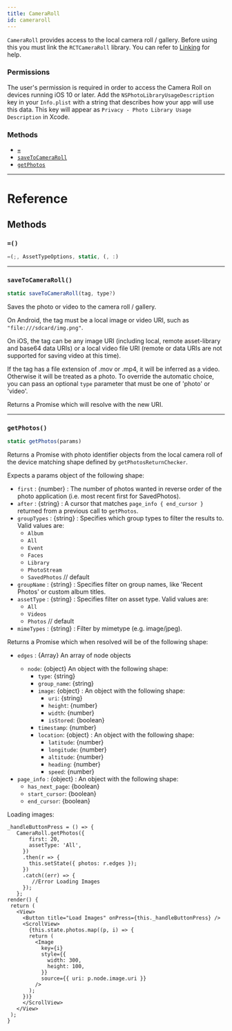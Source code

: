 ```yaml
---
title: CameraRoll
id: cameraroll
---
```


`CameraRoll` provides access to the local camera roll / gallery. Before using this you must link the `RCTCameraRoll` library. You can refer to [Linking](linking-libraries-ios.md) for help.

### Permissions

The user's permission is required in order to access the Camera Roll on devices running iOS 10 or later. Add the `NSPhotoLibraryUsageDescription` key in your `Info.plist` with a string that describes how your app will use this data. This key will appear as `Privacy - Photo Library Usage Description` in Xcode.

### Methods

- [`=`](cameraroll.md#)
- [`saveToCameraRoll`](cameraroll.md#savetocameraroll)
- [`getPhotos`](cameraroll.md#getphotos)

---

# Reference

## Methods

### `=()`

```jsx
=(;, AssetTypeOptions, static, (, :)
```

---

### `saveToCameraRoll()`

```jsx
static saveToCameraRoll(tag, type?)
```

Saves the photo or video to the camera roll / gallery.

On Android, the tag must be a local image or video URI, such as `"file:///sdcard/img.png"`.

On iOS, the tag can be any image URI (including local, remote asset-library and base64 data URIs) or a local video file URI (remote or data URIs are not supported for saving video at this time).

If the tag has a file extension of .mov or .mp4, it will be inferred as a video. Otherwise it will be treated as a photo. To override the automatic choice, you can pass an optional `type` parameter that must be one of 'photo' or 'video'.

Returns a Promise which will resolve with the new URI.

---

### `getPhotos()`

```jsx
static getPhotos(params)
```

Returns a Promise with photo identifier objects from the local camera roll of the device matching shape defined by `getPhotosReturnChecker`.

Expects a params object of the following shape:

- `first` : {number} : The number of photos wanted in reverse order of the photo application (i.e. most recent first for SavedPhotos).
- `after` : {string} : A cursor that matches `page_info { end_cursor }` returned from a previous call to `getPhotos`.
- `groupTypes` : {string} : Specifies which group types to filter the results to. Valid values are:
  - `Album`
  - `All`
  - `Event`
  - `Faces`
  - `Library`
  - `PhotoStream`
  - `SavedPhotos` // default
- `groupName` : {string} : Specifies filter on group names, like 'Recent Photos' or custom album titles.
- `assetType` : {string} : Specifies filter on asset type. Valid values are:
  - `All`
  - `Videos`
  - `Photos` // default
- `mimeTypes` : {string} : Filter by mimetype (e.g. image/jpeg).

Returns a Promise which when resolved will be of the following shape:

- `edges` : {Array<node>} An array of node objects
  - `node`: {object} An object with the following shape:
    - `type`: {string}
    - `group_name`: {string}
    - `image`: {object} : An object with the following shape:
      - `uri`: {string}
      - `height`: {number}
      - `width`: {number}
      - `isStored`: {boolean}
    - `timestamp`: {number}
    - `location`: {object} : An object with the following shape:
      - `latitude`: {number}
      - `longitude`: {number}
      - `altitude`: {number}
      - `heading`: {number}
      - `speed`: {number}
- `page_info` : {object} : An object with the following shape:
  - `has_next_page`: {boolean}
  - `start_cursor`: {boolean}
  - `end_cursor`: {boolean}

Loading images:

```
_handleButtonPress = () => {
   CameraRoll.getPhotos({
       first: 20,
       assetType: 'All',
     })
     .then(r => {
       this.setState({ photos: r.edges });
     })
     .catch((err) => {
        //Error Loading Images
     });
   };
render() {
 return (
   <View>
     <Button title="Load Images" onPress={this._handleButtonPress} />
     <ScrollView>
       {this.state.photos.map((p, i) => {
       return (
         <Image
           key={i}
           style={{
             width: 300,
             height: 100,
           }}
           source={{ uri: p.node.image.uri }}
         />
       );
     })}
     </ScrollView>
   </View>
 );
}
```
